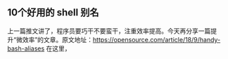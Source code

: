 10个好用的 shell 别名
----


上一篇推文讲了，程序员要巧干不要蛮干，注重效率提高。今天再分享一篇提升“微效率”的文章。原文地址：https://opensource.com/article/18/9/handy-bash-aliases 在这里，






<!--stackedit_data:
eyJoaXN0b3J5IjpbMTYzODY3NzAyOCwtNzg4NjIzOTk3LDExOD
EyOTk5NjksNzMwOTk4MTE2XX0=
-->
